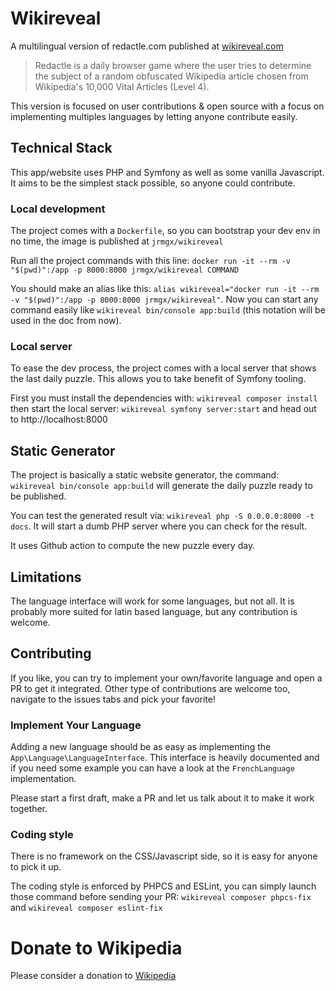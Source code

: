 # Wikireveal

A multilingual version of redactle.com published at [wikireveal.com](https://wikireveal.com)

> Redactle is a daily browser game where the user tries to determine the subject of a random obfuscated Wikipedia article chosen from Wikipedia's 10,000 Vital Articles (Level 4).

This version is focused on user contributions & open source with a focus on implementing multiples languages by letting anyone contribute easily.

## Technical Stack

This app/website uses PHP and Symfony as well as some vanilla Javascript. It aims to be the simplest stack possible, so anyone could contribute.

### Local development

The project comes with a `Dockerfile`, so you can bootstrap your dev env in no time, the image is published at `jrmgx/wikireveal`

Run all the project commands with this line: `docker run -it --rm -v "$(pwd)":/app -p 8000:8000 jrmgx/wikireveal COMMAND`

You should make an alias like this: `alias wikireveal="docker run -it --rm -v "$(pwd)":/app -p 8000:8000 jrmgx/wikireveal"`. Now you can start any command easily like `wikireveal bin/console app:build` (this notation will be used in the doc from now).

### Local server

To ease the dev process, the project comes with a local server that shows the last daily puzzle. This allows you to take benefit of Symfony tooling.

First you must install the dependencies with: `wikireveal composer install` then start the local server: `wikireveal symfony server:start` and head out to http://localhost:8000

## Static Generator

The project is basically a static website generator, the command: `wikireveal bin/console app:build` will generate the daily puzzle ready to be published.

You can test the generated result via: `wikireveal php -S 0.0.0.0:8000 -t docs`. It will start a dumb PHP server where you can check for the result.

It uses Github action to compute the new puzzle every day.

## Limitations

The language interface will work for some languages, but not all. It is probably more suited for latin based language, but any contribution is welcome.

## Contributing

If you like, you can try to implement your own/favorite language and open a PR to get it integrated. Other type of contributions are welcome too, navigate to the issues tabs and pick your favorite!

### Implement Your Language

Adding a new language should be as easy as implementing the `App\Language\LanguageInterface`. This interface is heavily documented and if you need some example you can have a look at the `FrenchLanguage` implementation.

Please start a first draft, make a PR and let us talk about it to make it work together.

### Coding style

There is no framework on the CSS/Javascript side, so it is easy for anyone to pick it up.

The coding style is enforced by PHPCS and ESLint, you can simply launch those command before sending your PR:
`wikireveal composer phpcs-fix` and `wikireveal composer eslint-fix`

# Donate to Wikipedia

Please consider a donation to [Wikipedia](https://donate.wikimedia.org/wiki/Special:FundraiserRedirector?utm_source=donate&utm_medium=sidebar&utm_campaign=C13_en.wikipedia.org&uselang=en)
